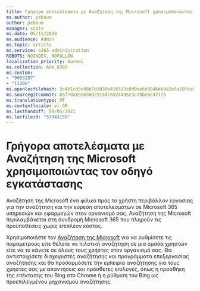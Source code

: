 ```yaml
---
title: Γρήγορα αποτελέσματα με Αναζήτηση της Microsoft χρησιμοποιώντας τον οδηγό εγκατάστασης
ms.author: pebaum
author: pebaum
manager: scotv
ms.date: 05/11/2020
ms.audience: Admin
ms.topic: article
ms.service: o365-administration
ROBOTS: NOINDEX, NOFOLLOW
localization_priority: Normal
ms.collection: Adm_O365
ms.custom:
- "9003287"
- "11208"
ms.openlocfilehash: 3c401cd3c0bb7b5838b416513c0d0ee6d3846eb9a2e5a18fca8f8b782fda6098
ms.sourcegitcommit: b5f7da89a650d2915dc652449623c78be6247175
ms.translationtype: MT
ms.contentlocale: el-GR
ms.lasthandoff: 08/05/2021
ms.locfileid: "53943159"
---
```

# <a name="get-started-with-microsoft-search-using-the-set-up-guide"></a>Γρήγορα αποτελέσματα με Αναζήτηση της Microsoft χρησιμοποιώντας τον οδηγό εγκατάστασης

Αναζήτηση της Microsoft ένα φιλικό προς το χρήστη περιβάλλον εργασίας για την αναζήτηση και την εύρεση αποτελεσμάτων σε Microsoft 365 υπηρεσιών και εφαρμογών στον οργανισμό σας. Αναζήτηση της Microsoft περιλαμβάνεται στη συνδρομή Microsoft 365 που πληρούν τις προϋποθέσεις χωρίς επιπλέον κόστος. 

Χρησιμοποιήστε τον [Αναζήτηση της Microsoft](https://go.microsoft.com/fwlink/?linkid=2156919) για να ρυθμίσετε τις παραμέτρους είτε θέλετε να πιλοτική αναζήτηση σε μια ομάδα χρηστών είτε να το κάνετε σε όλους τους χρήστες στον οργανισμό σας. Θα αντιστοιχίσετε διαχειριστές αναζήτησης και προγράμματα επεξεργασίας αναζήτησης και θα προσαρμόσετε την εμπειρία αναζήτησης για τους χρήστες σας με απαντήσεις και πρόσθετες επιλογές, όπως η προσθήκη της επέκτασης του Bing στο Chrome ή η ρύθμιση του Bing ως προεπιλεγμένου μηχανισμού αναζήτησης.